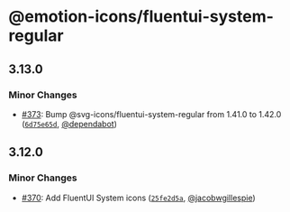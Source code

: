 # @emotion-icons/fluentui-system-regular

## 3.13.0

### Minor Changes

- [#373](https://github.com/emotion-icons/emotion-icons/pull/373): Bump @svg-icons/fluentui-system-regular from 1.41.0 to 1.42.0 ([`6d75e65d`](https://github.com/emotion-icons/emotion-icons/commit/6d75e65d73acbbcd67065e3960d7493f287fd56c), [@dependabot](https://github.com/apps/dependabot))

## 3.12.0

### Minor Changes

- [#370](https://github.com/emotion-icons/emotion-icons/pull/370): Add FluentUI System icons ([`25fe2d5a`](https://github.com/emotion-icons/emotion-icons/commit/25fe2d5a32775ec3d141d22ad44c07787d1de1a1), [@jacobwgillespie](https://github.com/jacobwgillespie))
